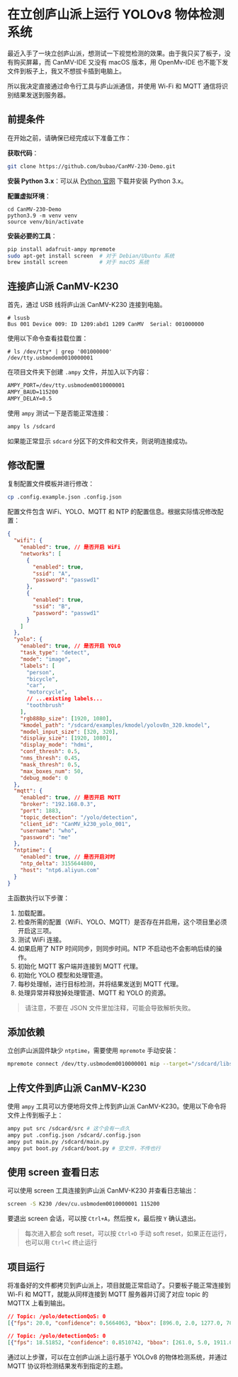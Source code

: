 # 在立创庐山派上运行 YOLOv8 物体检测系统

最近入手了一块立创庐山派，想测试一下视觉检测的效果。由于我只买了板子，没有购买屏幕，而 CanMV-IDE 又没有 macOS 版本，用 OpenMv-IDE 也不能下发文件到板子上，我又不想拔卡插到电脑上。

所以我决定直接通过命令行工具与庐山派通信，并使用 Wi-Fi 和 MQTT 通信将识别结果发送到服务器。

## 前提条件

在开始之前，请确保已经完成以下准备工作：

**获取代码**：

```bash
git clone https://github.com/bubao/CanMV-230-Demo.git
```

**安装 Python 3.x**：可以从 [Python 官网](https://www.python.org/downloads/) 下载并安装 Python 3.x。

**配置虚拟环境**：

```shell
cd CanMV-230-Demo
python3.9 -m venv venv
source venv/bin/activate
```

**安装必要的工具**：

```bash
pip install adafruit-ampy mpremote
sudo apt-get install screen  # 对于 Debian/Ubuntu 系统
brew install screen          # 对于 macOS 系统
```

## 连接庐山派 CanMV-K230

首先，通过 USB 线将庐山派 CanMV-K230 连接到电脑。

```shell
# lsusb
Bus 001 Device 009: ID 1209:abd1 1209 CanMV  Serial: 001000000
```

使用以下命令查看挂载位置：

```shell
# ls /dev/tty* | grep '001000000'
/dev/tty.usbmodem0010000001
```

在项目文件夹下创建 `.ampy` 文件，并加入以下内容：

```txt
AMPY_PORT=/dev/tty.usbmodem0010000001
AMPY_BAUD=115200
AMPY_DELAY=0.5
```

使用 `ampy` 测试一下是否能正常连接：

```bash
ampy ls /sdcard
```

如果能正常显示 `sdcard` 分区下的文件和文件夹，则说明连接成功。

## 修改配置

复制配置文件模板并进行修改：

```bash
cp .config.example.json .config.json
```

配置文件包含 WiFi、YOLO、MQTT 和 NTP 的配置信息。根据实际情况修改配置：

```json
{
  "wifi": {
    "enabled": true, // 是否开启 WiFi
    "networks": [
      {
        "enabled": true,
        "ssid": "A",
        "password": "passwd1"
      },
      {
        "enabled": true,
        "ssid": "B",
        "password": "passwd1"
      }
    ]
  },
  "yolo": {
    "enabled": true, // 是否开启 YOLO
    "task_type": "detect",
    "mode": "image",
    "labels": [
      "person",
      "bicycle",
      "car",
      "motorcycle",
      // ...existing labels...
      "toothbrush"
    ],
    "rgb888p_size": [1920, 1080],
    "kmodel_path": "/sdcard/examples/kmodel/yolov8n_320.kmodel",
    "model_input_size": [320, 320],
    "display_size": [1920, 1080],
    "display_mode": "hdmi",
    "conf_thresh": 0.5,
    "nms_thresh": 0.45,
    "mask_thresh": 0.5,
    "max_boxes_num": 50,
    "debug_mode": 0
  },
  "mqtt": {
    "enabled": true, // 是否开启 MQTT
    "broker": "192.168.0.3",
    "port": 1883,
    "topic_detection": "/yolo/detection",
    "client_id": "CanMV_k230_yolo_001",
    "username": "who",
    "password": "me"
  },
  "ntptime": {
    "enabled": true, // 是否开启对时
    "ntp_delta": 3155644800,
    "host": "ntp6.aliyun.com"
  }
}
```

主函数执行以下步骤：

1. 加载配置。
2. 检查所需的配置（WiFi、YOLO、MQTT）是否存在并启用，这个项目里必须开启这三项。
3. 测试 WiFi 连接。
4. 如果启用了 NTP 时间同步，则同步时间。NTP 不启动也不会影响后续的操作。
5. 初始化 MQTT 客户端并连接到 MQTT 代理。
6. 初始化 YOLO 模型和处理管道。
7. 每秒处理帧，进行目标检测，并将结果发送到 MQTT 代理。
8. 处理异常并释放掉处理管道、MQTT 和 YOLO 的资源。

> 请注意，不要在 JSON 文件里加注释，可能会导致解析失败。

## 添加依赖

立创庐山派固件缺少 `ntptime`，需要使用 `mpremote` 手动安装：

```bash
mpremote connect /dev/tty.usbmodem0010000001 mip --target="/sdcard/libs" install ntptime
```

## 上传文件到庐山派 CanMV-K230

使用 `ampy` 工具可以方便地将文件上传到庐山派 CanMV-K230。使用以下命令将文件上传到板子上：

```bash
ampy put src /sdcard/src # 这个会有一点久
ampy put .config.json /sdcard/.config.json
ampy put main.py /sdcard/main.py
ampy put boot.py /sdcard/boot.py # 空文件，不传也行
```

## 使用 screen 查看日志

可以使用 screen 工具连接到庐山派 CanMV-K230 并查看日志输出：

```bash
screen -S K230 /dev/cu.usbmodem0010000001 115200
```

要退出 screen 会话，可以按 `Ctrl+A`，然后按 `K`，最后按 `Y` 确认退出。

> 每次进入都会 soft reset，可以按 `Ctrl+D` 手动 soft reset，如果正在运行，也可以用 `Ctrl+C` 终止运行

## 项目运行

将准备好的文件都拷贝到庐山派上，项目就能正常启动了。只要板子能正常连接到 Wi-Fi 和 MQTT，就能从同样连接到 MQTT 服务器并订阅了对应 topic 的 MQTTX 上看到输出。

```json
// Topic: /yolo/detectionQoS: 0
[{"fps": 20.0, "confidence": 0.5664063, "bbox": [896.0, 2.0, 1277.0, 701.0], "label": "person"}]

// Topic: /yolo/detectionQoS: 0
[{"fps": 18.51852, "confidence": 0.8510742, "bbox": [261.0, 5.0, 1911.0, 1042.0], "label": "person"}]
```

通过以上步骤，可以在立创庐山派上运行基于 YOLOv8 的物体检测系统，并通过 MQTT 协议将检测结果发布到指定的主题。
